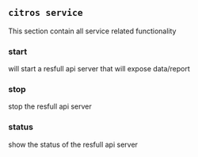 ## `citros service`

This section contain all service related functionality

### start
will start a resfull api server that will expose data/report

### stop 
stop the resfull api server

### status
show the status of the resfull api server
